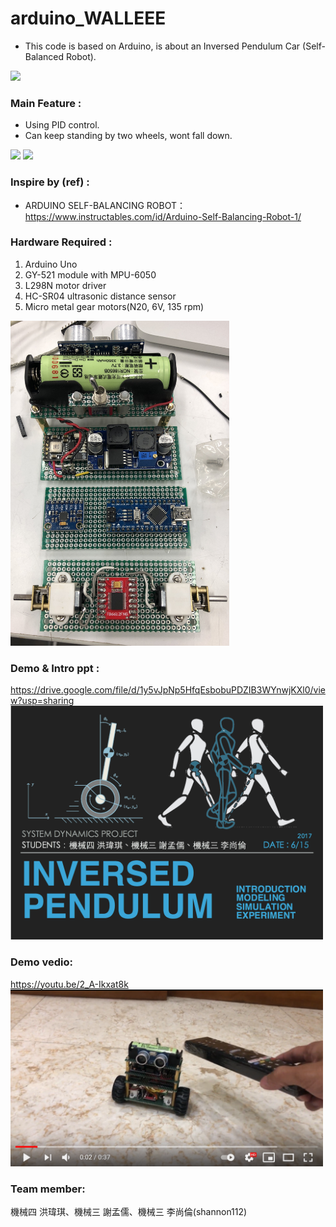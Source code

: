 # arduino_WALLEEE
* This code is based on Arduino, is about an Inversed Pendulum Car (Self-Balanced Robot).  
<img src="https://raw.githubusercontent.com/shannon112/arduino_WALLEEE/v2.0/cover.JPG" width="500">

### Main Feature :   
* Using PID control.  
* Can keep standing by two wheels, wont fall down.

<img src="https://raw.githubusercontent.com/shannon112/arduino_WALLEEE/v2.0/robot_front.JPG" width="350"> <img src="https://raw.githubusercontent.com/shannon112/arduino_WALLEEE/v2.0/robot_back.JPG" width="350">

### Inspire by (ref) :  
* ARDUINO SELF-BALANCING ROBOT：https://www.instructables.com/id/Arduino-Self-Balancing-Robot-1/
  
### Hardware Required : 
1. Arduino Uno  
2. GY-521 module with MPU-6050  
3. L298N motor driver  
4. HC-SR04 ultrasonic distance sensor  
5. Micro metal gear motors(N20, 6V, 135 rpm)  
<img src="https://raw.githubusercontent.com/shannon112/arduino_Inversed_Pendulum_Robot/v2.0/component.JPG" width="350">

### Demo & Intro ppt :  
https://drive.google.com/file/d/1y5vJpNp5HfqEsbobuPDZIB3WYnwjKXl0/view?usp=sharing
<img src="https://raw.githubusercontent.com/shannon112/arduino_Inversed_Pendulum_Robot/v2.0/image_ppt.png" width="500">
  
### Demo vedio:
https://youtu.be/2_A-Ikxat8k  
<img src="https://raw.githubusercontent.com/shannon112/arduino_Inversed_Pendulum_Robot/v2.0/image_video.png" width="500">
  
### Team member:
機械四 洪瑋琪、機械三 謝孟儒、機械三 李尚倫(shannon112)
